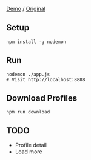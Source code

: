 [Demo](#) / [Original](https://watsi.org/fund-treatments)

Setup
---
```
npm install -g nodemon
```

Run
---
```
nodemon ./app.js
# Visit http://localhost:8888
```

Download Profiles
---
```
npm run download
```

TODO
---
- Profile detail
- Load more
